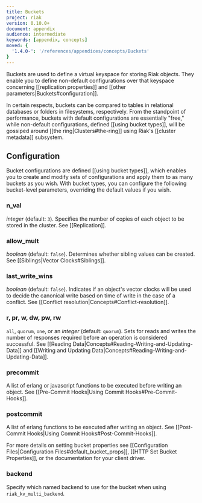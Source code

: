 ```yaml
---
title: Buckets
project: riak
version: 0.10.0+
document: appendix
audience: intermediate
keywords: [appendix, concepts]
moved: {
  '1.4.0-': '/references/appendices/concepts/Buckets'
}
---
```


Buckets are used to define a virtual keyspace for storing Riak objects.
They enable you to define non-default configurations over that keyspace
concerning [[replication properties]] and [[other parameters|Buckets#configuration]].

In certain respects, buckets can be compared to tables in relational
databases or folders in filesystems, respectively. From the standpoint
of performance, buckets with default configurations are essentially
"free," while non-default configurations, defined [[using bucket types]],
will be gossiped around [[the ring|Clusters#the-ring]] using Riak's
[[cluster metadata]] subsystem.

## Configuration

Bucket configurations are defined [[using bucket types]], which enables
you to create and modify sets of configurations and apply them to as
many buckets as you wish. With bucket types, you can configure the
following bucket-level parameters, overriding the default values if you
wish.

### n_val

*integer* (default: `3`). Specifies the number of copies of each object
to be stored in the cluster. See [[Replication]].

### allow_mult

*boolean* (default: `false`). Determines whether sibling values can be created.
See [[Siblings|Vector Clocks#Siblings]].

### last_write_wins

*boolean* (default: `false`). Indicates if an object's vector clocks will be
used to decide the canonical write based on time of write in the case of a
conflict. See [[Conflict resolution|Concepts#Conflict-resolution]].

### r, pr, w, dw, pw, rw

`all`, `quorum`, `one`, or an *integer* (default: `quorum`). Sets for reads and
writes the number of responses required before an operation is considered
successful. See [[Reading Data|Concepts#Reading-Writing-and-Updating-Data]] and [[Writing and
Updating Data|Concepts#Reading-Writing-and-Updating-Data]].

### precommit

A list of erlang or javascript functions to be executed before writing an
object. See [[Pre-Commit Hooks|Using Commit Hooks#Pre-Commit-Hooks]].

### postcommit

A list of erlang functions to be executed after writing an object. See
[[Post-Commit Hooks|Using Commit Hooks#Post-Commit-Hooks]].

For more details on setting bucket properties see [[Configuration
Files|Configuration Files#default_bucket_props]],
[[HTTP Set Bucket Properties]], or the documentation for your client driver.

### backend
Specify which named backend to use for the bucket when using `riak_kv_multi_backend`.
